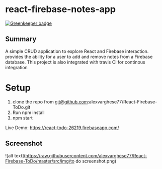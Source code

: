 # react-firebase-notes-app

[![Greenkeeper badge](https://badges.greenkeeper.io/alexvarghese77/React-Firebase-ToDo.svg)](https://greenkeeper.io/)

## Summary
A simple CRUD application to explore React and Firebase interaction. provides the ability for a user to add and remove notes from a Firebase database. This project is also integrated with travis CI for continous integration

# Setup
1. clone the repo from  git@github.com:alexvarghese77/React-Firebase-ToDo.git
1. Run npm install
1. npm start


Live Demo: https://react-todo-26219.firebaseapp.com/

## Screenshot
![alt text](https://raw.githubusercontent.com/alexvarghese77/React-Firebase-ToDo/master/src/img/to do screenshot.png)
